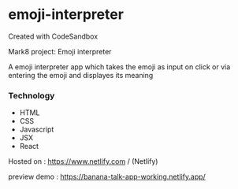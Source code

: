 # emoji-interpreter

Created with CodeSandbox

Mark8 project: Emoji interpreter

A emoji interpreter app which takes the emoji as input on click or via entering the emoji and displayes its meaning

<h3>Technology</h3>
<ul>
<li>HTML</li>
<li>CSS</li>
<li>Javascript</li>
<li>JSX</li>
<li>React</li>
</ul>

Hosted on : https://www.netlify.com / (Netlify)

preview demo : https://banana-talk-app-working.netlify.app/
